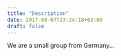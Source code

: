```yaml
---
title: "Description"
date: 2017-08-07T23:24:18+02:00
draft: false
---
```


We are a small group from Germany...